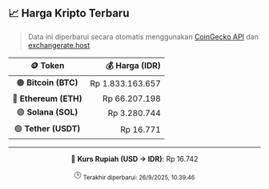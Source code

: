 

<!-- HARGA_KRIPTO -->
## 📈 Harga Kripto Terbaru

> Data ini diperbarui secara otomatis menggunakan [CoinGecko API](https://www.coingecko.com/) dan [exchangerate.host](https://exchangerate.host/)

<div align="center">

| 🪙 Token | 💰 Harga (IDR) |
|:------:|---------------:|
| 🟠 **Bitcoin (BTC)**   | Rp 1.833.163.657 |
| 🔵 **Ethereum (ETH)**  | Rp 66.207.198 |
| 🟣 **Solana (SOL)**    | Rp 3.280.744 |
| 🟢 **Tether (USDT)**   | Rp 16.771 |

---

💱 **Kurs Rupiah (USD → IDR)**: Rp 16.742

🕒 <sub>Terakhir diperbarui: 26/9/2025, 10.39.46</sub>

</div>
<!-- /HARGA_KRIPTO -->